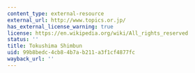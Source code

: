 ```yaml
---
content_type: external-resource
external_url: http://www.topics.or.jp/
has_external_license_warning: true
license: https://en.wikipedia.org/wiki/All_rights_reserved
status: ''
title: Tokushima Shimbun
uid: 99b8bedc-4cb8-4b7a-b211-a3f1cf4877fc
wayback_url: ''
---
```

